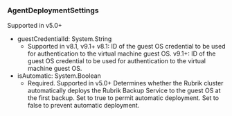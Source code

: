 ### AgentDeploymentSettings
Supported in v5.0+

- guestCredentialId: System.String
  - Supported in v8.1, v9.1+
v8.1: ID of the guest OS credential to be used for authentication to the virtual machine guest OS.
v9.1+: ID of the guest OS credential to be used for authentication to the virtual machine guest OS.
- isAutomatic: System.Boolean
  - Required. Supported in v5.0+
Determines whether the Rubrik cluster automatically deploys the Rubrik Backup Service to the guest OS at the first backup. Set to true to permit automatic deployment. Set to false to prevent automatic deployment.
